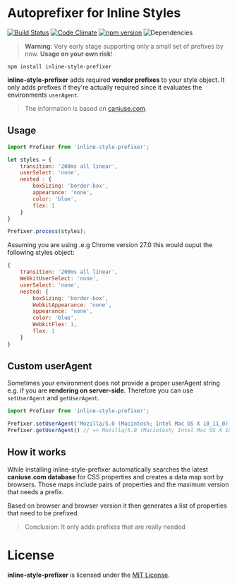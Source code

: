 # Autoprefixer for Inline Styles
[![Build Status](https://travis-ci.org/rofrischmann/inline-style-prefixer.svg)](https://travis-ci.org/rofrischmann/inline-style-prefixer)
[![Code Climate](https://codeclimate.com/github/rofrischmann/inline-style-prefixer/badges/gpa.svg)](https://codeclimate.com/github/rofrischmann/inline-style-prefixer)
[![npm version](https://badge.fury.io/js/inline-style-prefixer.svg)](http://badge.fury.io/js/inline-style-prefixer)
![Dependencies](https://david-dm.org/rofrischmann/inline-style-prefixer.svg)
> **Warning**: Very early stage supporting only a small set of prefixes by now.
**Usage on your own risk**!

	npm install inline-style-prefixer
**inline-style-prefixer** adds required **vendor prefixes** to your style object. It only adds prefixes if they're actually required since it evaluates the environments `userAgent`.<br>
> The information is based on [caniuse.com](http://caniuse.com/).

## Usage
```javascript
import Prefixer from 'inline-style-prefixer';

let styles = {
	transition: '200ms all linear',
	userSelect: 'none',
	nested : {
		boxSizing: 'border-box',
		appearance: 'none',
		color: 'blue',
		flex: 1
	}
}

Prefixer.process(styles);
```

Assuming you are using .e.g Chrome version 27.0 this would ouput the following styles object:
```javascript
{
	transition: '200ms all linear',
	WebkitUserSelect: 'none',
	userSelect: 'none',
	nested: {
		boxSizing: 'border-box',
		WebkitAppearance: 'none',
		appearance: 'none',
		color: 'blue',
		WebkitFlex: 1,
		flex: 1
	}
}
```

## Custom userAgent
Sometimes your environment does not provide a proper userAgent string e.g. if you are **rendering on server-side**. Therefore you can use `setUserAgent` and `getUserAgent`.

```javascript
import Prefixer from 'inline-style-prefixer';

Prefixer.setUserAgent('Mozilla/5.0 (Macintosh; Intel Mac OS X 10_11_0) AppleWebKit/537.36 (KHTML, like Gecko) Chrome/44.0.2403.155 Safari/537.36');
Prefixer.getUserAgent() // => Mozilla/5.0 (Macintosh; Intel Mac OS X 10_11_0) AppleWebKit/537.36 (KHTML, like Gecko) Chrome/44.0.2403.155 Safari/537.36

```
## How it works
While installing inline-style-prefixer automatically searches the latest **caniuse.com database** for CSS properties and creates a data map sort by browsers. Those maps include pairs of properties and the maximum version that needs a prefix.<br>

Based on browser and browser version it then generates a list of properties that need to be prefixed.
> Conclusion: It only adds prefixes that are really needed

# License
**inline-style-prefixer** is licensed under the [MIT License](LICENSE).<br>
